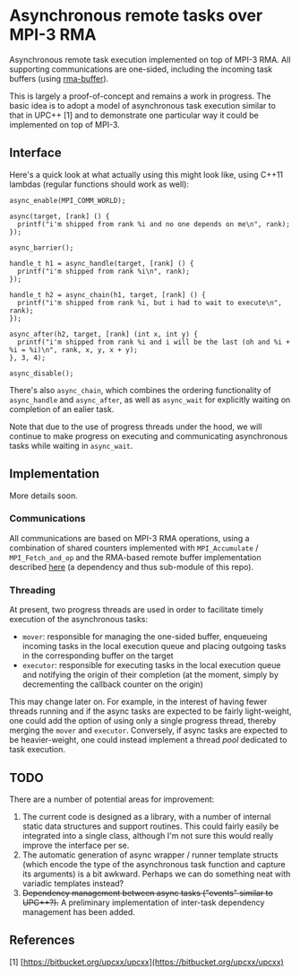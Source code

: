 # Asynchronous remote tasks over MPI-3 RMA

Asynchronous remote task execution implemented on top of MPI-3 RMA.
All supporting communications are one-sided, including the incoming task
buffers (using [rma-buffer](https://github.com/swfrench/rma-buffer)).

This is largely a proof-of-concept and remains a work in progress. The basic
idea is to adopt a model of asynchronous task execution similar to that in
UPC++ [1] and to demonstrate one particular way it could be implemented on
top of MPI-3.

## Interface

Here's a quick look at what actually using this might look like, using C++11
lambdas (regular functions should work as well):

    async_enable(MPI_COMM_WORLD);

    async(target, [rank] () {
      printf("i'm shipped from rank %i and no one depends on me\n", rank);
    });

    async_barrier();

    handle_t h1 = async_handle(target, [rank] () {
      printf("i'm shipped from rank %i\n", rank);
    });

    handle_t h2 = async_chain(h1, target, [rank] () {
      printf("i'm shipped from rank %i, but i had to wait to execute\n", rank);
    });

    async_after(h2, target, [rank] (int x, int y) {
      printf("i'm shipped from rank %i and i will be the last (oh and %i + %i = %i)\n", rank, x, y, x + y);
    }, 3, 4);

    async_disable();

There's also `async_chain`, which combines the ordering functionality of
`async_handle` and `async_after`, as well as `async_wait` for explicitly
waiting on completion of an ealier task.

Note that due to the use of progress threads under the hood, we will continue
to make progress on executing and communicating asynchronous tasks while
waiting in `async_wait`.

## Implementation

More details soon.

### Communications

All communications are based on MPI-3 RMA operations, using a combination of
shared counters implemented with `MPI_Accumulate` / `MPI_Fetch_and_op` and the
RMA-based remote buffer implementation described
[here](https://github.com/swfrench/rma-buffer) (a dependency and thus
sub-module of this repo).

### Threading

At present, two progress threads are used in order to facilitate timely
execution of the asynchronous tasks:

* `mover`: responsible for managing the one-sided buffer, enqueueing incoming
  tasks in the local execution queue and placing outgoing tasks in the
  corresponding buffer on the target
* `executor`: responsible for executing tasks in the local execution queue and
  notifying the origin of their completion (at the moment, simply by
  decrementing the callback counter on the origin)

This may change later on. For example, in the interest of having fewer threads
running and if the async tasks are expected to be fairly light-weight, one
could add the option of using only a single progress thread, thereby merging
the `mover` and `executor`. Conversely, if async tasks are expected to be
heavier-weight, one could instead implement a thread *pool* dedicated to task
execution.

## TODO

There are a number of potential areas for improvement:

1.  The current code is designed as a library, with a number of internal static
    data structures and support routines. This could fairly easily be
    integrated into a single class, although I'm not sure this would really
    improve the interface per se.
2.  The automatic generation of async wrapper / runner template structs (which
    encode the type of the asynchronous task function and capture its
    arguments) is a bit awkward. Perhaps we can do something neat with variadic
    templates instead?
3.  ~~Dependency management between async tasks ("events" similar to UPC++?).~~
    A preliminary implementation of inter-task dependency management has been
    added.

## References

[1] [https://bitbucket.org/upcxx/upcxx](https://bitbucket.org/upcxx/upcxx)
